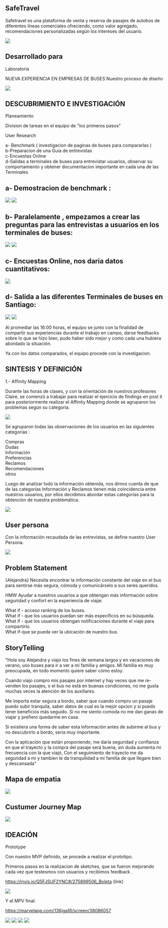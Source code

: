 SafeTravel
---------------------------------------------------------------------------------------------------------------


Safetravel es una plataforma de venta y reserva de pasajes de autobús de diferentes líneas comerciales ofreciendo, como valor agregado, recomendaciones personalizadas según los intereses del usuario.


<img src="img/pant1.png">

Desarrollado para
-----------------------------------------------------------------------------------------------------------------
Laboratoria

NUEVA EXPERIENCIA EN EMPRESAS DE BUSES
Nuestro proceso de diseño

<img src="img/desing.jpg">


DESCUBRIMIENTO E INVESTIGACIÓN
--------------------------------------------------------------------------------------------------------------------
Planeamiento 

Division de tareas en el equipo de "los primeros pasos"

User Research

a- Benchmark ( investigacion de paginas de buses para compararlas ) <br>
b-Preparacion de una Guia de entrevistas <br>
c-Encuestas Online <br>
d-Salidas a terminales de buses para entrevistar usuarios, observar su comportamiento y obtener documentacion importante en cada una de las Terminales <br>

a- Demostracion de benchmark :
-----------------------------------

<img src="img/berch.png"> <img src="img/berch2.png">

b- Paralelamente , empezamos a crear las preguntas para las entrevistas a usuarios en los terminales de buses:
--------------------------------------------------------------------------------------------------------------------

<img src="img/entrevistas1.png"> <img src="img/entrevista2.png">

c- Encuestas Online, nos daria datos cuantitativos:
---------------------------------------------------------------------------------------------------------------------
<img src="img/cuantitativos.png">

d- Salida a las diferentes Terminales de buses en Santiago:
-----------------------------------------------------------------------------------------------------------------------

<img src="img/terminal.jpg"> <img src="img/terminal2.jpg">

Al promediar las 16:00 horas, el equipo se junto con la finalidad de compartir sus experiencias durante el trabajo en campo, darse feedbacks sobre lo que se hizo bien, pudo haber sido mejor y como cada una hubiera abordado la situación.

Ya con los datos comparados, el equipo procede con la investigacion.


SINTESIS Y DEFINICIÓN
-------------------------------------------------------------------------------------------------------------------------

1.- Affinity Mapping

Durante las horas de clases, y con la orientación de nuestros profesores Claire, se comenzó a trabajar para realizar el ejercicio de findings en post it para posteriormente realizar el Affinity Mapping donde se agruparon los problemas según su categoría.

<img src="img/diagrama1.png">

Se agruparon todas las observaciones de los usuarios en las siguientes categorías :

Compras <br>
Dudas <br>
Información <br>
Preferencias <br>
Reclamos <br>
Recomendaciones <br>
otros <br>

Luego de analizar todo la información obtenida, nos dimos cuenta de que de las categorías Información y Reclamos tienen más coincidencia entre nuestros usuarios, por ellos decidimos abordar estas categorías para la obtención de nuestra problemática.

<img src="img/afinitymap.png"> 


User persona
----------------------------------------------------------------------------------------------------------------------------

Con la información recaudada de las entrevistas, se define nuestro User Persona.

<img src="img/alejandra.png">


Problem Statement
----------------------------------------------------------------------------------------------------------------------------

{Alejandra} Necesita encontrar la información constante del viaje en el bus para sentirse más segura, cómoda y comunicárselo a sus seres queridos.

HMW Ayudar a nuestros usuarios a que obtengan más información sobre seguridad y confort en la experiencia de viajar.

What if - acceso ranking de los buses. <br>
What if - que los usuarios puedan ser más específicos en su búsqueda.  <br>
What if - que los usuarios obtengan notificaciones durante el viaje para compartirlo. <br>
What if-que se pueda ver la ubicación de nuestro bus. <br>


StoryTelling
----------------------------------------------------------------------------------------------------------------------------

"Hola soy Alejandra y viajo los fines de semana largos y en vacaciones de verano, uso buses para ir a ver a mi familia y amigos. Mi familia es muy preocupada, en todo momento quiere saber cómo estoy.

Cuando viajo compro mis pasajes por internet y hay veces que me re-venden los pasajes, o el bus no está en buenas condiciones, no me gusta muchas veces la atención de los auxiliares.

Me importa estar segura a bordo, saber que cuando compro un pasaje puedo subir tranquila, saber datos de cual es la mejor opcion y si puedo tener beneficios más seguido. Si no me siento comoda no me dan ganas de viajar y prefiero quedarme en casa.

Si existiera una forma de saber esta información antes de subirme al bus y no descubrirlo a bordo, sería muy importante.

Con la aplicación que están proponiendo, me daría seguridad y confianza en que el trayecto y la compra del pasaje será buena, sin duda aumenta mi frecuencia con la que viajó, Con el seguimiento de trayecto me da seguridad a mi y tambien le da tranquilidad a mi familia de que llegare bien y descansada"


Mapa de empatia 
----------------------------------------------------------------------------------------------------------------------------

<img src="img/mapaempatia.png">


Custumer Journey Map
----------------------------------------------------------------------------------------------------------------------------

<img src="img/custumer.png">


IDEACIÓN
--------------------------------------------------------------------------------------------------------------------------

Prototype

Con nuestro MVP definido, se procede a realizar el prototipo.

Primeros pasos en la realizacion de sketches, que se fueron mejorando cada vez que testesmos con usuarios y recibimos feedback .

https://invis.io/Q5FJSUF2YNC#/275899506_Boleta (link)

<img src="img/sketch.png">

Y el MPV final:

https://marvelapp.com/136jga16/screen/38086057

<img src="img/perfil.png">
<img src="img/notificaciones.png">
<img src="img/asientos.png">
<img src="img/contacto.png">